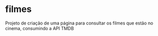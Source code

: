 # filmes
Projeto de criação de uma página para consultar os filmes que estão no cinema, consumindo a API TMDB
